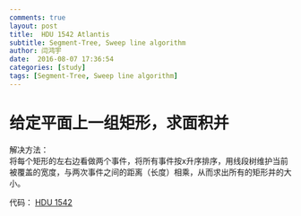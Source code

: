 ```yaml
---
comments: true
layout: post
title:  HDU 1542 Atlantis
subtitle: Segment-Tree, Sweep line algorithm
author: 闫鸿宇
date:  2016-08-07 17:36:54
categories: [study]
tags: [Segment-Tree, Sweep line algorithm]
---
```


# 给定平面上一组矩形，求面积并
解决方法：  
    将每个矩形的左右边看做两个事件，将所有事件按x升序排序，用线段树维护当前被覆盖的宽度，与两次事件之间的距离（长度）相乘，从而求出所有的矩形并的大小。  

  代码： [HDU 1542](https://github.com/New-bottle/training/blob/master/HDU/1542/1542.cpp)
